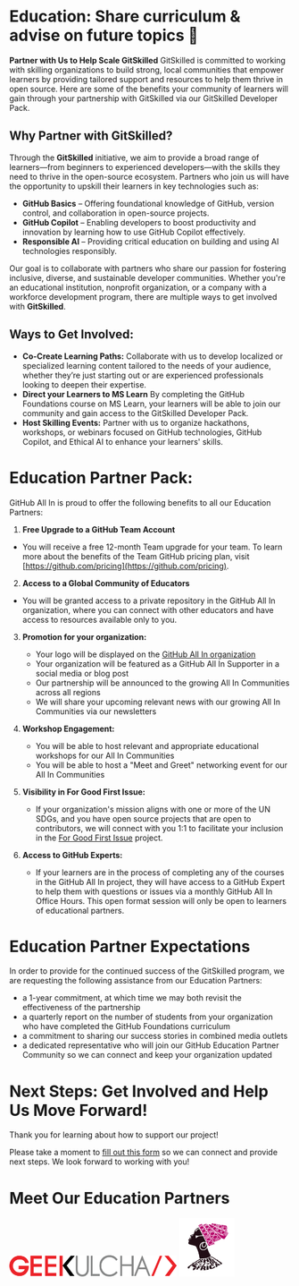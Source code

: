 # Education: Share curriculum & advise on future topics 🧠

**Partner with Us to Help Scale GitSkilled**
GitSkilled is committed to working with skilling organizations to build strong, local communities that empower learners by providing tailored support and resources to help them thrive in open source. Here are some of the benefits your community of learners will gain through your partnership with GitSkilled via our GitSkilled Developer Pack.

## Why Partner with GitSkilled?

Through the **GitSkilled** initiative, we aim to provide a broad range of learners—from beginners to experienced developers—with the skills they need to thrive in the open-source ecosystem. Partners who join us will have the opportunity to upskill their learners in key technologies such as:

- **GitHub Basics** – Offering foundational knowledge of GitHub, version control, and collaboration in open-source projects.
- **GitHub Copilot** – Enabling developers to boost productivity and innovation by learning how to use GitHub Copilot effectively.
- **Responsible AI** – Providing critical education on building and using AI technologies responsibly.

Our goal is to collaborate with partners who share our passion for fostering inclusive, diverse, and sustainable developer communities. Whether you're an educational institution, nonprofit organization, or a company with a workforce development program, there are multiple ways to get involved with **GitSkilled**.

## Ways to Get Involved:

- **Co-Create Learning Paths:** Collaborate with us to develop localized or specialized learning content tailored to the needs of your audience, whether they’re just starting out or are experienced professionals looking to deepen their expertise.
- **Direct your Learners to MS Learn** By completing the GitHub Foundations course on MS Learn, your learners will be able to join our community and gain access to the GitSkilled Developer Pack.
- **Host Skilling Events:** Partner with us to organize hackathons, workshops, or webinars focused on GitHub technologies, GitHub Copilot, and Ethical AI to enhance your learners' skills.

# Education Partner Pack:

GitHub All In is proud to offer the following benefits to all our Education Partners:

1. **Free Upgrade to a GitHub Team Account**

  - You will receive a free 12-month Team upgrade for your team. To learn more about the benefits of the Team GitHub pricing plan, visit [https://github.com/pricing](https://github.com/pricing).

2. **Access to a Global Community of Educators**

 - You will be granted access to a private repository in the GitHub All In organization, where you can connect with other educators and have access to resources available only to you.

3. **Promotion for your organization:** 
 
   - Your logo will be displayed on the [GitHub All In organization](https://github.com/All-In-Open-Source-Project)
   - Your organization will be featured as a GitHub All In Supporter in a social media or blog post
   - Our partnership will be announced to the growing All In Communities across all regions
   - We will share your upcoming relevant news with our growing All In Communities via our newsletters

4. **Workshop Engagement:**

   - You will be able to host relevant and appropriate educational workshops for our All In Communities
   - You will be able to host a "Meet and Greet" networking event for our All In Communities

5. **Visibility in For Good First Issue:**
 
   - If your organization's mission aligns with one or more of the UN SDGs, and you have open source projects that are open to contributors, we will connect with you 1:1 to facilitate your inclusion in the [For Good First Issue](https://forgoodfirstissue.github.com/) project.

6. **Access to GitHub Experts:**

   - If your learners are in the process of completing any of the courses in the GitHub All In project, they will have access to a GitHub Expert to help them with questions or issues via a monthly GitHub All In Office Hours. This open format session will only be open to learners of educational partners.  

# Education Partner Expectations

In order to provide for the continued success of the GitSkilled program, we are requesting the following assistance from our Education Partners:

 - a 1-year commitment, at which time we may both revisit the effectiveness of the partnership
 - a quarterly report on the number of students from your organization who have completed the GitHub Foundations curriculum
 - a commitment to sharing our success stories in combined media outlets
 - a dedicated representative who will join our GitHub Education Partner Community so we can connect and keep your organization updated

 
# Next Steps: Get Involved and Help Us Move Forward!

Thank you for learning about how to support our project!

Please take a moment to [fill out this form](https://docs.google.com/forms/d/e/1FAIpQLSfEM7HPiLaJmbigHTAkvHbDmmFxNstCWVeQ866c0rj2WfUxQQ/viewform) so we can connect and provide next steps. We look forward to working with you!

# Meet Our Education Partners

<img src="https://github.com/GitSkilled/About-GitSkilled/blob/main/logos/GK-Primary-12-01-21.png" width=300 alt="geekulcha logo">
<img src="https://github.com/GitSkilled/About-GitSkilled/blob/main/logos/SCA%20Logo%20-%20White%20background.png" width=100 alt="she code africa logo">

